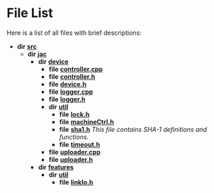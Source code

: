 
# File List

Here is a list of all files with brief descriptions:


* **dir** [**src**](dir_68267d1309a1af8e8297ef4c3efbcdba.md)     
    * **dir** [**jac**](dir_256037ad7d0c306238e2bc4f945d341d.md)     
        * **dir** [**device**](dir_7dcf813d97a5be213fa89559baaee677.md)     
            * **file** [**controller.cpp**](controller_8cpp.md)     
            * **file** [**controller.h**](controller_8h.md)     
            * **file** [**device.h**](device_8h.md)     
            * **file** [**logger.cpp**](logger_8cpp.md)     
            * **file** [**logger.h**](logger_8h.md)     
            * **dir** [**util**](dir_5f36e4b8294e45bcbbea85a29a4cc9c0.md)     
                * **file** [**lock.h**](lock_8h.md)     
                * **file** [**machineCtrl.h**](machineCtrl_8h.md)     
                * **file** [**sha1.h**](sha1_8h.md) _This file contains SHA-1 definitions and functions._     
                * **file** [**timeout.h**](timeout_8h.md)     
            * **file** [**uploader.cpp**](uploader_8cpp.md)     
            * **file** [**uploader.h**](uploader_8h.md)     
        * **dir** [**features**](dir_6f95e06b732314161804ab1ef73c9681.md)     
            * **dir** [**util**](dir_8745a1fa89e3088deda48338e7669502.md)     
                * **file** [**linkIo.h**](linkIo_8h.md)     

